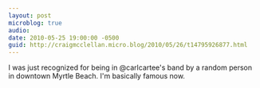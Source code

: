```yaml
---
layout: post
microblog: true
audio: 
date: 2010-05-25 19:00:00 -0500
guid: http://craigmcclellan.micro.blog/2010/05/26/t14795926877.html
---
```

I was just recognized for being in @carlcartee's band by a random person in downtown Myrtle Beach. I'm basically famous now.
